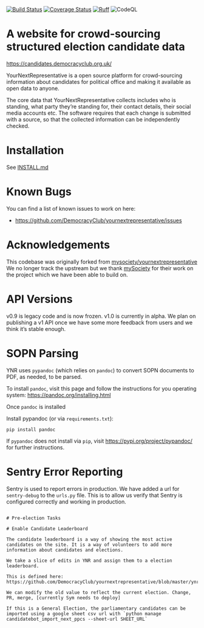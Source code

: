 [![Build Status](https://circleci.com/gh/DemocracyClub/yournextrepresentative.svg?style=shield)](https://circleci.com/gh/DemocracyClub/yournextrepresentative)
[![Coverage Status](https://coveralls.io/repos/github/DemocracyClub/yournextrepresentative/badge.svg)](https://coveralls.io/github/DemocracyClub/yournextrepresentative)
[![Ruff](https://img.shields.io/endpoint?url=https://raw.githubusercontent.com/astral-sh/ruff/main/assets/badge/v2.json)](https://github.com/astral-sh/ruff)
![CodeQL](https://github.com/DemocracyClub/yournextrepresentative/workflows/CodeQL/badge.svg)


# A website for crowd-sourcing structured election candidate data

https://candidates.democracyclub.org.uk/

YourNextRepresentative is a open source platform for
crowd-sourcing information about candidates for political office
and making it available as open data to anyone.

The core data that YourNextRepresentative collects includes who
is standing, what party they’re standing for, their contact
details, their social media accounts etc. The software requires
that each change is submitted with a source, so that the
collected information can be independently checked.

# Installation

See [INSTALL.md](https://github.com/DemocracyClub/yournextrepresentative/blob/master/docs/INSTALL.md)

# Known Bugs

You can find a list of known issues to work on here:

* https://github.com/DemocracyClub/yournextrepresentative/issues

# Acknowledgements

This codebase was originally forked from
[mysociety/yournextrepresentative](http://github.com/mysociety/yournextrepresentative)
We no longer track the upstream but we thank [mySociety](http://mysociety.org/)
for their work on the project which we have been able to build on.

# API Versions

v0.9 is legacy code and is now frozen. v1.0 is currently in alpha. We plan on publishing a v1 API once we have some more feedback from users and we think it’s stable enough.

# SOPN Parsing

YNR uses `pypandoc` (which relies on `pandoc`) to convert SOPN documents to PDF, as needed, to be parsed.

To install `pandoc`, visit this page and follow the instructions for you operating system:
https://pandoc.org/installing.html

Once `pandoc` is installed

Install pypandoc (or via `requirements.txt`):

`pip install pandoc`

If `pypandoc` does not install via `pip`, visit https://pypi.org/project/pypandoc/ for further instructions. 

# Sentry Error Reporting

Sentry is used to report errors in production. We have added a url for `sentry-debug` to the `urls.py` file. This is to allow us verify that Sentry is configured correctly and working in production.

```

# Pre-election Tasks

# Enable Candidate Leaderboard

The candidate leaderboard is a way of showing the most active candidates on the site. It is a way of volunteers to add more information about candidates and elections.

We take a slice of edits in YNR and assign them to a election leaderboard. 

This is defined here: https://github.com/DemocracyClub/yournextrepresentative/blob/master/ynr/apps/candidates/views/mixins.py#L20

We can modify the old value to reflect the current election. Change, PR, merge, [currently Sym needs to deploy]

If this is a General Election, the parliamentary candidates can be imported using a google sheet csv url with `python manage candidatebot_import_next_ppcs --sheet-url SHEET_URL`
